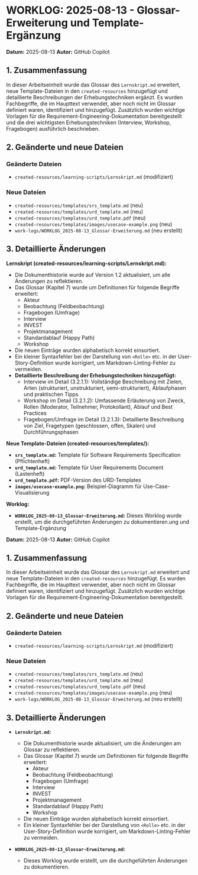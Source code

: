 # WORKLOG: 2025-08-13 - Glossar-Erweiterung und Template-Ergänzung

**Datum:** 2025-08-13
**Autor:** GitHub Copilot

## 1. Zusammenfassung

In dieser Arbeitseinheit wurde das Glossar des `Lernskript.md` erweitert, neue Template-Dateien in den `created-resources` hinzugefügt und detaillierte Beschreibungen der Erhebungstechniken ergänzt. Es wurden Fachbegriffe, die im Haupttext verwendet, aber noch nicht im Glossar definiert waren, identifiziert und hinzugefügt. Zusätzlich wurden wichtige Vorlagen für die Requirement-Engineering-Dokumentation bereitgestellt und die drei wichtigsten Erhebungstechniken (Interview, Workshop, Fragebogen) ausführlich beschrieben.

## 2. Geänderte und neue Dateien

### Geänderte Dateien

- `created-resources/learning-scripts/Lernskript.md` (modifiziert)

### Neue Dateien

- `created-resources/templates/srs_template.md` (neu)
- `created-resources/templates/urd_template.md` (neu)
- `created-resources/templates/urd_template.pdf` (neu)
- `created-resources/templates/images/usecase-example.png` (neu)
- `work-logs/WORKLOG_2025-08-13_Glossar-Erweiterung.md` (neu erstellt)

## 3. Detaillierte Änderungen

**Lernskript (created-resources/learning-scripts/Lernskript.md):**

- Die Dokumenthistorie wurde auf Version 1.2 aktualisiert, um alle Änderungen zu reflektieren.
- Das Glossar (Kapitel 7) wurde um Definitionen für folgende Begriffe erweitert:
  - Akteur
  - Beobachtung (Feldbeobachtung)
  - Fragebogen (Umfrage)
  - Interview
  - INVEST
  - Projektmanagement
  - Standardablauf (Happy Path)
  - Workshop
- Die neuen Einträge wurden alphabetisch korrekt einsortiert.
- Ein kleiner Syntaxfehler bei der Darstellung von `<Rolle>` etc. in der User-Story-Definition wurde korrigiert, um Markdown-Linting-Fehler zu vermeiden.
- **Detaillierte Beschreibung der Erhebungstechniken hinzugefügt:**
  - Interview im Detail (3.2.1.1): Vollständige Beschreibung mit Zielen, Arten (strukturiert, unstrukturiert, semi-strukturiert), Ablaufphasen und praktischen Tipps
  - Workshop im Detail (3.2.1.2): Umfassende Erläuterung von Zweck, Rollen (Moderator, Teilnehmer, Protokollant), Ablauf und Best Practices
  - Fragebogen/Umfrage im Detail (3.2.1.3): Detaillierte Beschreibung von Ziel, Fragetypen (geschlossen, offen, Skalen) und Durchführungsphasen

**Neue Template-Dateien (created-resources/templates/):**

- **`srs_template.md`:** Template für Software Requirements Specification (Pflichtenheft)
- **`urd_template.md`:** Template für User Requirements Document (Lastenheft)
- **`urd_template.pdf`:** PDF-Version des URD-Templates
- **`images/usecase-example.png`:** Beispiel-Diagramm für Use-Case-Visualisierung

**Worklog:**

- **`WORKLOG_2025-08-13_Glossar-Erweiterung.md`:** Dieses Worklog wurde erstellt, um die durchgeführten Änderungen zu dokumentieren.ung und Template-Ergänzung

**Datum:** 2025-08-13
**Autor:** GitHub Copilot

## 1. Zusammenfassung

In dieser Arbeitseinheit wurde das Glossar des `Lernskript.md` erweitert und neue Template-Dateien in den `created-resources` hinzugefügt. Es wurden Fachbegriffe, die im Haupttext verwendet, aber noch nicht im Glossar definiert waren, identifiziert und hinzugefügt. Zusätzlich wurden wichtige Vorlagen für die Requirement-Engineering-Dokumentation bereitgestellt.

## 2. Geänderte und neue Dateien

### Geänderte Dateien

- `created-resources/learning-scripts/Lernskript.md` (modifiziert)

### Neue Dateien

- `created-resources/templates/srs_template.md` (neu)
- `created-resources/templates/urd_template.md` (neu)
- `created-resources/templates/urd_template.pdf` (neu)
- `created-resources/templates/images/usecase-example.png` (neu)
- `work-logs/WORKLOG_2025-08-13_Glossar-Erweiterung.md` (neu erstellt)

## 3. Detaillierte Änderungen

- **`Lernskript.md`:**
  - Die Dokumenthistorie wurde aktualisiert, um die Änderungen am Glossar zu reflektieren.
  - Das Glossar (Kapitel 7) wurde um Definitionen für folgende Begriffe erweitert:
    - Akteur
    - Beobachtung (Feldbeobachtung)
    - Fragebogen (Umfrage)
    - Interview
    - INVEST
    - Projektmanagement
    - Standardablauf (Happy Path)
    - Workshop
  - Die neuen Einträge wurden alphabetisch korrekt einsortiert.
  - Ein kleiner Syntaxfehler bei der Darstellung von `<Rolle>` etc. in der User-Story-Definition wurde korrigiert, um Markdown-Linting-Fehler zu vermeiden.

- **`WORKLOG_2025-08-13_Glossar-Erweiterung.md`:**
  - Dieses Worklog wurde erstellt, um die durchgeführten Änderungen zu dokumentieren.
